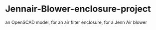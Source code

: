 # Jennair-Blower-enclosure-project
an OpenSCAD model, for an air filter enclosure, for a Jenn Air blower
